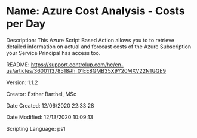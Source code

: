 ﻿# Name: Azure Cost Analysis - Costs per Day

Description: This Azure Script Based Action allows you to to retrieve detailed information on actual and forecast costs of the Azure Subscription your Service Principal has access too. 

README: https://support.controlup.com/hc/en-us/articles/360011378518#h_01EE8GMB35X9Y20MXV22N1GGE9

Version: 1.1.2

Creator: Esther Barthel, MSc

Date Created: 12/06/2020 22:33:28

Date Modified: 12/13/2020 10:09:13

Scripting Language: ps1

